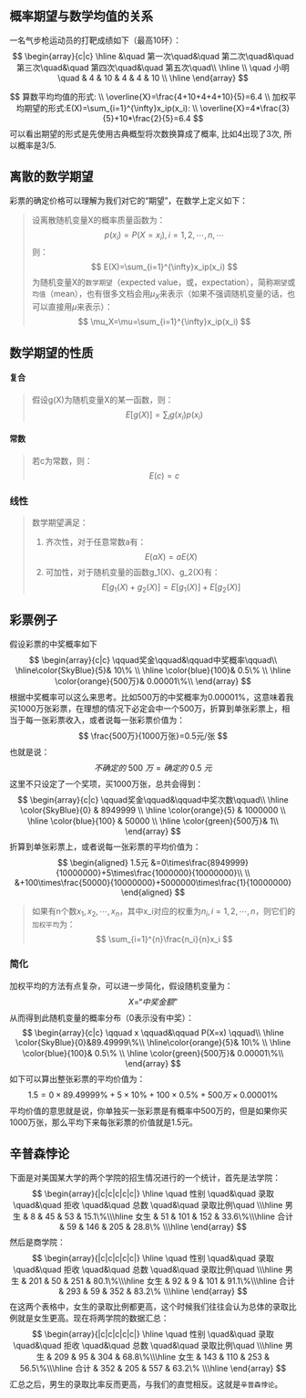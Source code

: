 ## 概率期望与数学均值的关系
一名气步枪运动员的打靶成绩如下（最高10环）：
$$
\begin{array}{c|c}
    \hline
    &\quad 第一次\quad&\quad 第二次\quad&\quad 第三次\quad&\quad 第四次\quad&\quad 第五次\quad\\
    \hline
    \\
    \quad 小明\quad & 4 & 10 & 4 & 4 & 10 \\
    \hline
\end{array}
$$

$$
算数平均均值的形式: \\
\overline{X}=\frac{4+10+4+4+10}{5}=6.4 \\
加权平均期望的形式:E(X)=\sum_{i=1}^{\infty}x_ip(x_i):  \\
\overline{X}=4*\frac{3}{5}+10*\frac{2}{5}=6.4
$$
可以看出期望的形式是先使用古典概型将次数换算成了概率, 比如4出现了3次, 所以概率是3/5.

## 离散的数学期望
彩票的确定价格可以理解为我们对它的“期望”，在数学上定义如下：

> 设离散随机变量X的概率质量函数为：
$$
p(x_i)=P(X=x_i),i=1,2,\cdots,n,\cdots
$$
则：
$$
E(X)=\sum_{i=1}^{\infty}x_ip(x_i)
$$
为随机变量X的`数学期望`（expected value，或，expectation），简称`期望`或`均值`（mean），也有很多文档会用$\mu_X$来表示（如果不强调随机变量的话，也可以直接用$\mu$来表示）：
$$
\mu_X=\mu=\sum_{i=1}^{\infty}x_ip(x_i)
$$


## 数学期望的性质

#### 复合
>假设g(X)为随机变量X的某一函数，则：
$$
E\left[g(X)\right]=\sum_i g(x_i)p(x_i)
$$

#### 常数
>若c为常数，则：
$$
E(c)=c
$$

### 线性
> 数学期望满足：
> 1. 齐次性，对于任意常数a有：
$$
E(aX)=aE(X)
$$
> 2. 可加性，对于随机变量的函数g_1(X)、g_2(X)有：
$$
E\left[g_1(X)+g_2(X)\right]=E\left[g_1(X)\right]+E\left[g_2(X)\right]
$$


## 彩票例子
假设彩票的中奖概率如下
$$
\begin{array}{c|c}
    \qquad奖金\qquad&\qquad中奖概率\qquad\\
    \hline\color{SkyBlue}{5}& 10\% \\
    \hline \color{blue}{100}& 0.5\% \\
    \hline \color{orange}{500万}& 0.00001\%\\
\end{array}
$$
根据中奖概率可以这么来思考。比如500万的中奖概率为0.00001\%，这意味着我买1000万张彩票，在理想的情况下必定会中一个500万，折算到单张彩票上，相当于每一张彩票收入，或者说每一张彩票价值为：
$$
\frac{500万}{1000万张}=0.5元/张
$$
也就是说：
$$
不确定的\ 500\ 万=确定的\ 0.5\ 元
$$
这里不只设定了一个奖项，买1000万张，总共会得到：
$$
\begin{array}{c|c}
    \qquad奖金\qquad&\qquad中奖次数\qquad\\
    \hline \color{SkyBlue}{0} & 8949999 \\
    \hline \color{orange}{5} & 1000000 \\
    \hline \color{blue}{100} & 50000 \\
    \hline \color{green}{500万}& 1\\
\end{array}
$$
折算到单张彩票上，或者说每一张彩票的平均价值为：
$$
\begin{aligned}
    1.5元
        &=0\times\frac{8949999}{10000000}+5\times\frac{1000000}{10000000}\\
        \\
        &+100\times\frac{50000}{10000000}+5000000\times\frac{1}{10000000}
\end{aligned}
$$

> 如果有n个数$x_1,x_2,\cdots,x_n$，其中x_i对应的权重为$n_i,i=1,2,\cdots,n$，则它们的`加权平均`为：
$$
\sum_{i=1}^{n}\frac{n_i}{n}x_i
$$

### 简化
加权平均的方法有点复杂，可以进一步简化，假设随机变量为：
$$
X=“中奖金额”
$$
从而得到此随机变量的概率分布（0表示没有中奖）：
$$
\begin{array}{c|c}
    \qquad x \qquad&\qquad P(X=x) \qquad\\
    \hline \color{SkyBlue}{0}&89.49999\%\\
    \hline\color{orange}{5}& 10\% \\
    \hline \color{blue}{100}& 0.5\% \\
    \hline \color{green}{500万}& 0.00001\%\\
\end{array}
$$
如下可以算出整张彩票的平均价值为：
$$
1.5=0\times 89.49999\%+5\times 10\%+100\times 0.5\%+500万\times 0.00001\%
$$
平均价值的意思就是说，你单独买一张彩票是有概率中500万的，但是如果你买1000万张，那么平均下来每张彩票的价值就是1.5元。






## 辛普森悖论
下面是对美国某大学的两个学院的招生情况进行的一个统计，首先是法学院：
$$
\begin{array}{|c|c|c|c|c|}
\hline
\quad 性别 \quad&\quad 录取 \quad&\quad 拒收 \quad&\quad 总数 \quad&\quad 录取比例\quad \\\hline
男生 & 8 & 45 & 53 & 15.1\%\\\hline
女生 & 51 & 101 & 152 & 33.6\%\\\hline
合计 & 59 & 146 & 205 &  28.8\%   \\\hline
\end{array}
$$
然后是商学院：
$$
\begin{array}{|c|c|c|c|c|}
\hline
\quad 性别 \quad&\quad 录取 \quad&\quad 拒收 \quad&\quad 总数 \quad&\quad 录取比例\quad \\\hline
男生 & 201 & 50 & 251 & 80.1\%\\\hline
女生 & 92 & 9 & 101 & 91.1\%\\\hline
合计 & 293 & 59 & 352 &  83.2\%   \\\hline
\end{array}
$$
在这两个表格中，女生的录取比例都更高，这个时候我们往往会认为总体的录取比例就是女生更高。现在将两学院的数据汇总：
$$
\begin{array}{|c|c|c|c|c|}
\hline
\quad 性别 \quad&\quad 录取 \quad&\quad 拒收 \quad&\quad 总数 \quad&\quad 录取比例\quad \\\hline
男生 & 209 & 95 & 304 & 68.8\%\\\hline
女生 & 143 & 110 & 253 & 56.5\%\\\hline
合计 & 352 & 205 & 557 &  63.2\%   \\\hline
\end{array}
$$
汇总之后，男生的录取比率反而更高，与我们的直觉相反。这就是`辛普森悖论`。

